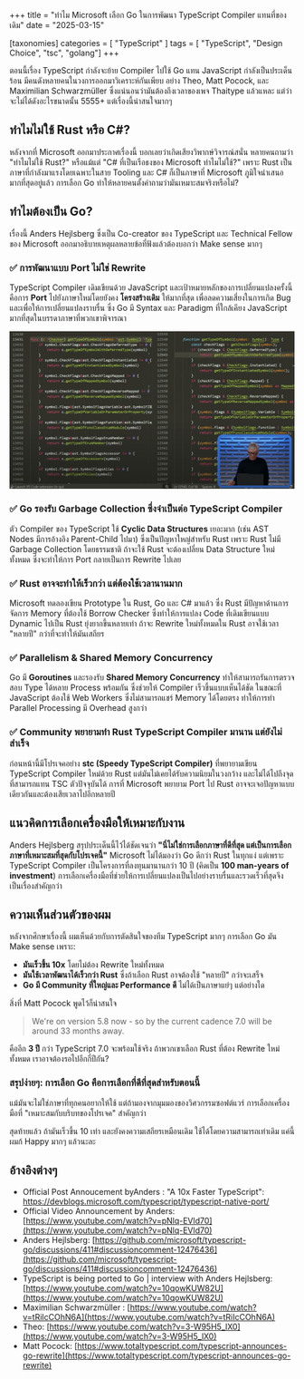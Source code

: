 +++
title = "ทำไม Microsoft เลือก Go ในการพัฒนา TypeScript Compiler แทนที่ของเดิม"
date = "2025-03-15"

[taxonomies]
categories = [ "TypeScript" ]
tags = [ "TypeScript", "Design Choice", "tsc", "golang"]
+++


ตอนนี้เรื่อง TypeScript กำลังจะย้าย Compiler ไปใช้ Go แทน JavaScript กำลังเป็นประเด็นร้อน มีคนดังหลายคนในวงการออกมาวิเคราะห์กันเพียบ อย่าง Theo, Matt Pocock, และ Maximilian Schwarzmüller ซึ่งแน่นอนว่ามันต้องถึงเวลาของเพจ Thaitype แล้วแหละ แต่ว่าจะไม่ได้ดังอะไรขนาดนั้น 5555+ แต่เรื่องนี้น่าสนใจมากๆ 

## ทำไมไม่ใช้ Rust หรือ C#?

หลังจากที่ Microsoft ออกมาประกาศเรื่องนี้ บอกเลยว่าเกิดเสียงวิพากษ์วิจารณ์สนั่น หลายคนถามว่า "ทำไมไม่ใช้ Rust?" หรือแม้แต่ "C# ที่เป็นเรือธงของ Microsoft ทำไมไม่ใช้?" เพราะ Rust เป็นภาษาที่กำลังมาแรงโดยเฉพาะในสาย Tooling และ C# ก็เป็นภาษาที่ Microsoft ภูมิใจนำเสนอมากที่สุดอยู่แล้ว การเลือก Go ทำให้หลายคนตั้งคำถามว่ามันเหมาะสมจริงหรือไม่?

## ทำไมต้องเป็น Go?

เรื่องนี้ Anders Hejlsberg ซึ่งเป็น Co-creator ของ TypeScript และ Technical Fellow ของ Microsoft ออกมาอธิบายเหตุผลหลายข้อที่ฟังแล้วต้องบอกว่า Make sense มากๆ

### ✅ **การพัฒนาแบบ Port ไม่ใช่ Rewrite**

TypeScript Compiler เดิมเขียนด้วย JavaScript และเป้าหมายหลักของการเปลี่ยนแปลงครั้งนี้คือการ **Port** ไปยังภาษาใหม่โดยยังคง **โครงสร้างเดิม** ให้มากที่สุด เพื่อลดความเสี่ยงในการเกิด Bug และเพื่อให้การเปลี่ยนแปลงราบรื่น ซึ่ง Go มี Syntax และ Paradigm ที่ใกล้เคียง JavaScript มากที่สุดในบรรดาภาษาที่พวกเขาพิจารณา

![](typescript-go-compare-with-the-old.jpg)

### ✅ **Go รองรับ Garbage Collection ซึ่งจำเป็นต่อ TypeScript Compiler**

ตัว Compiler ของ TypeScript ใช้ **Cyclic Data Structures** เยอะมาก (เช่น AST Nodes มีการอ้างอิง Parent-Child ไปมา) ซึ่งเป็นปัญหาใหญ่สำหรับ Rust เพราะ Rust ไม่มี Garbage Collection โดยธรรมชาติ ถ้าจะใช้ Rust จะต้องเปลี่ยน Data Structure ใหม่ทั้งหมด ซึ่งจะทำให้การ Port กลายเป็นการ Rewrite ไปเลย

### ✅ **Rust อาจจะทำให้เร็วกว่า แต่ต้องใช้เวลานานมาก**

Microsoft ทดลองเขียน Prototype ใน Rust, Go และ C# มาแล้ว ซึ่ง Rust มีปัญหาด้านการจัดการ Memory ที่ต้องใช้ Borrow Checker ซึ่งทำให้การแปลง Code ที่เดิมเขียนแบบ Dynamic ไปเป็น Rust ยุ่งยากขึ้นหลายเท่า ถ้าจะ Rewrite ใหม่ทั้งหมดใน Rust อาจใช้เวลา "หลายปี" กว่าที่จะทำให้มันเสถียร

### ✅ **Parallelism & Shared Memory Concurrency**

Go มี **Goroutines** และรองรับ **Shared Memory Concurrency** ทำให้สามารถรันการตรวจสอบ Type ได้หลาย Process พร้อมกัน ซึ่งช่วยให้ Compiler เร็วขึ้นแบบเห็นได้ชัด ในขณะที่ JavaScript ต้องใช้ Web Workers ซึ่งไม่สามารถแชร์ Memory ได้โดยตรง ทำให้การทำ Parallel Processing มี Overhead สูงกว่า

### ✅ **Community พยายามทำ Rust TypeScript Compiler มานาน แต่ยังไม่สำเร็จ**

ก่อนหน้านี้มีโปรเจคอย่าง **stc (Speedy TypeScript Compiler)** ที่พยายามเขียน TypeScript Compiler ใหม่ด้วย Rust แต่มันไม่เคยได้รับความนิยมในวงกว้าง และไม่ได้ไปถึงจุดที่สามารถแทน TSC ตัวปัจจุบันได้ การที่ Microsoft พยายาม Port ไป Rust อาจจะเจอปัญหาแบบเดียวกันและต้องเสียเวลาไปอีกหลายปี

## แนวคิดการเลือกเครื่องมือให้เหมาะกับงาน

Anders Hejlsberg สรุปประเด็นนี้ไว้ได้ชัดเจนว่า **"นี่ไม่ใช่การเลือกภาษาที่ดีที่สุด แต่เป็นการเลือกภาษาที่เหมาะสมที่สุดกับโปรเจคนี้"** Microsoft ไม่ได้มองว่า Go ดีกว่า Rust ในทุกแง่ แต่เพราะ TypeScript Compiler เป็นโครงการที่ลงทุนมานานกว่า 10 ปี (คิดเป็น **100 man-years of investment**) การเลือกเครื่องมือที่ช่วยให้การเปลี่ยนแปลงเป็นไปอย่างราบรื่นและรวดเร็วที่สุดจึงเป็นเรื่องสำคัญกว่า

## ความเห็นส่วนตัวของผม

หลังจากศึกษาเรื่องนี้ ผมเห็นด้วยกับการตัดสินใจของทีม TypeScript มากๆ การเลือก Go มัน Make sense เพราะ:

- **มันเร็วขึ้น 10x** โดยไม่ต้อง Rewrite ใหม่ทั้งหมด
- **มันใช้เวลาพัฒนาได้เร็วกว่า Rust** ซึ่งถ้าเลือก Rust อาจต้องใช้ "หลายปี" กว่าจะเสร็จ
- **Go มี Community ที่ใหญ่และ Performance ดี** ไม่ได้เป็นภาษาแย่ๆ แต่อย่างใด

สิ่งที่ Matt Pocock พูดไว้ก็น่าสนใจ

> We're on version 5.8 now - so by the current cadence 7.0 will be around 33 months away.

คืออีก **3 ปี** กว่า TypeScript 7.0 จะพร้อมใช้จริง ถ้าพวกเขาเลือก Rust ที่ต้อง Rewrite ใหม่ทั้งหมด เราอาจต้องรอไปอีกกี่ปีกัน?

### **สรุปง่ายๆ: การเลือก Go คือการเลือกที่ดีที่สุดสำหรับตอนนี้**

แม้มันจะไม่ใช่ภาษาที่ทุกคนอยากให้ใช้ แต่ถ้ามองจากมุมมองของวิศวกรรมซอฟต์แวร์ การเลือกเครื่องมือที่ "เหมาะสมกับบริบทของโปรเจค" สำคัญกว่า

สุดท้ายแล้ว ถ้ามันเร็วขึ้น 10 เท่า และยังคงความเสถียรเหมือนเดิม ใช้ได้โดยความสามารถเท่าเดิม แค่นี้ผมก้ Happy มากๆ แล้วนะละ

## อ้างอิงต่างๆ 
- Official Post Annoucement byAnders : "A 10x Faster TypeScript": https://devblogs.microsoft.com/typescript/typescript-native-port/
- Official Video Announcement by Anders: [https://www.youtube.com/watch?v=pNlq-EVld70](https://www.youtube.com/watch?v=pNlq-EVld70)
- Anders Hejlsberg: [https://github.com/microsoft/typescript-go/discussions/411#discussioncomment-12476436](https://github.com/microsoft/typescript-go/discussions/411#discussioncomment-12476436)
-  TypeScript is being ported to Go | interview with Anders Hejlsberg: [https://www.youtube.com/watch?v=10qowKUW82U](https://www.youtube.com/watch?v=10qowKUW82U)
- Maximilian Schwarzmüller : [https://www.youtube.com/watch?v=tRiIcCOhN6A](https://www.youtube.com/watch?v=tRiIcCOhN6A)
- Theo: [https://www.youtube.com/watch?v=3-W95H5_lX0](https://www.youtube.com/watch?v=3-W95H5_lX0)
- Matt Pocock: [https://www.totaltypescript.com/typescript-announces-go-rewrite](https://www.totaltypescript.com/typescript-announces-go-rewrite)
